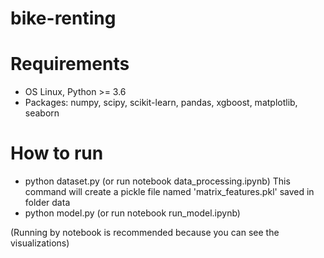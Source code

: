# bike-renting

Requirements
============
- OS Linux, Python >= 3.6
- Packages: numpy, scipy, scikit-learn, pandas, xgboost, matplotlib, seaborn

How to run
==========
- python dataset.py (or run notebook data_processing.ipynb)
  This command will create a pickle file named 'matrix_features.pkl' saved in folder data 
- python model.py (or run notebook run_model.ipynb)

(Running by notebook is recommended because you can see the visualizations)
